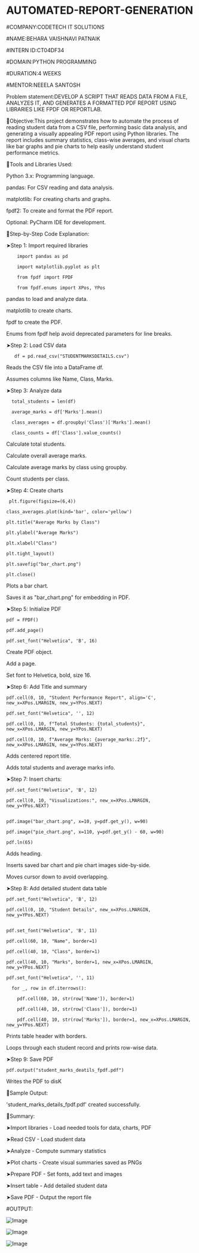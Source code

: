 # AUTOMATED-REPORT-GENERATION
#COMPANY:CODETECH IT SOLUTIONS

#NAME:BEHARA VAISHNAVI PATNAIK

#INTERN ID:CT04DF34

#DOMAIN:PYTHON PROGRAMMING

#DURATION:4 WEEKS

#MENTOR:NEEELA SANTOSH

Problem statement:DEVELOP A SCRIPT THAT READS DATA FROM
A FILE, ANALYZES IT, AND GENERATES A
FORMATTED PDF REPORT USING LIBRARIES
LIKE FPDF OR REPORTLAB.

📌Objective:This project demonstrates how to automate the process of reading student data from a CSV file, performing basic data analysis, and generating a visually appealing PDF report using Python libraries. 
The report includes summary statistics, class-wise averages, and visual charts like bar graphs and pie charts to help easily understand student performance metrics.

📌Tools and Libraries Used:

Python 3.x: Programming language.

pandas: For CSV reading and data analysis.

matplotlib: For creating charts and graphs.

fpdf2: To create and format the PDF report.

Optional: PyCharm IDE for development.

📌Step-by-Step Code Explanation:

➤Step 1: Import required libraries

        import pandas as pd

        import matplotlib.pyplot as plt

        from fpdf import FPDF

        from fpdf.enums import XPos, YPos

pandas to load and analyze data.

matplotlib to create charts.

fpdf to create the PDF.

Enums from fpdf help avoid deprecated parameters for line breaks.

➤Step 2: Load CSV data

       df = pd.read_csv("STUDENTMARKSDETAILS.csv")

Reads the CSV file into a DataFrame df.

Assumes columns like Name, Class, Marks.

➤Step 3: Analyze data

      total_students = len(df)
      
      average_marks = df['Marks'].mean()
      
      class_averages = df.groupby('Class')['Marks'].mean()
      
      class_counts = df['Class'].value_counts()
      
Calculate total students.

Calculate overall average marks.

Calculate average marks by class using groupby.

Count students per class.

➤Step 4: Create charts

     plt.figure(figsize=(6,4))

    class_averages.plot(kind='bar', color='yellow')

    plt.title("Average Marks by Class")

    plt.ylabel("Average Marks")

    plt.xlabel("Class")

    plt.tight_layout()

    plt.savefig("bar_chart.png")

    plt.close()

Plots a bar chart.

Saves it as "bar_chart.png" for embedding in PDF.

➤Step 5: Initialize PDF

    pdf = FPDF()
    
    pdf.add_page()
    
    pdf.set_font("Helvetica", 'B', 16)

Create PDF object.

Add a page.

Set font to Helvetica, bold, size 16.

➤Step 6: Add Title and summary

    pdf.cell(0, 10, "Student Performance Report", align='C', new_x=XPos.LMARGIN, new_y=YPos.NEXT)
    
    pdf.set_font("Helvetica", '', 12)
    
    pdf.cell(0, 10, f"Total Students: {total_students}", new_x=XPos.LMARGIN, new_y=YPos.NEXT)
    
    pdf.cell(0, 10, f"Average Marks: {average_marks:.2f}", new_x=XPos.LMARGIN, new_y=YPos.NEXT)
    
Adds centered report title.

Adds total students and average marks info.

➤Step 7: Insert charts:

    pdf.set_font("Helvetica", 'B', 12)
    
    pdf.cell(0, 10, "Visualizations:", new_x=XPos.LMARGIN, new_y=YPos.NEXT)
    

    pdf.image("bar_chart.png", x=10, y=pdf.get_y(), w=90)
    
    pdf.image("pie_chart.png", x=110, y=pdf.get_y() - 60, w=90)
    
    pdf.ln(65)
    
Adds heading.

Inserts saved bar chart and pie chart images side-by-side.

Moves cursor down to avoid overlapping.

➤Step 8: Add detailed student data table

    pdf.set_font("Helvetica", 'B', 12)
    
    pdf.cell(0, 10, "Student Details", new_x=XPos.LMARGIN, new_y=YPos.NEXT)


    pdf.set_font("Helvetica", 'B', 11)
    
    pdf.cell(60, 10, "Name", border=1)
    
    pdf.cell(40, 10, "Class", border=1)
    
    pdf.cell(40, 10, "Marks", border=1, new_x=XPos.LMARGIN, new_y=YPos.NEXT)
    
    pdf.set_font("Helvetica", '', 11)

      for _, row in df.iterrows():
    
        pdf.cell(60, 10, str(row['Name']), border=1)
    
        pdf.cell(40, 10, str(row['Class']), border=1)
    
        pdf.cell(40, 10, str(row['Marks']), border=1, new_x=XPos.LMARGIN, new_y=YPos.NEXT)

Prints table header with borders.

Loops through each student record and prints row-wise data.

➤Step 9: Save PDF

    pdf.output("student_marks_deatils_fpdf.pdf")

Writes the PDF to disK

📌Sample Output:

  'student_marks_details_fpdf.pdf' created successfully.

📌Summary:

➤Import libraries	      -         Load needed tools for data, charts, PDF

➤Read CSV	              -         Load student data

➤Analyze	                -         Compute summary statistics

➤Plot charts	            -         Create visual summaries saved as PNGs

➤Prepare PDF	            -         Set fonts, add text and images

➤Insert table	          -         Add detailed student data

➤Save PDF                -       	Output the report file

#OUTPUT:

![Image](https://github.com/user-attachments/assets/81ec1809-7faf-40a1-a3cf-770d800cc0c6)

![Image](https://github.com/user-attachments/assets/ccd094c8-73ac-4f4b-88eb-bbbd55785d5f)

![Image](https://github.com/user-attachments/assets/002608bc-06ce-44d8-9da9-62e58e24218c)

